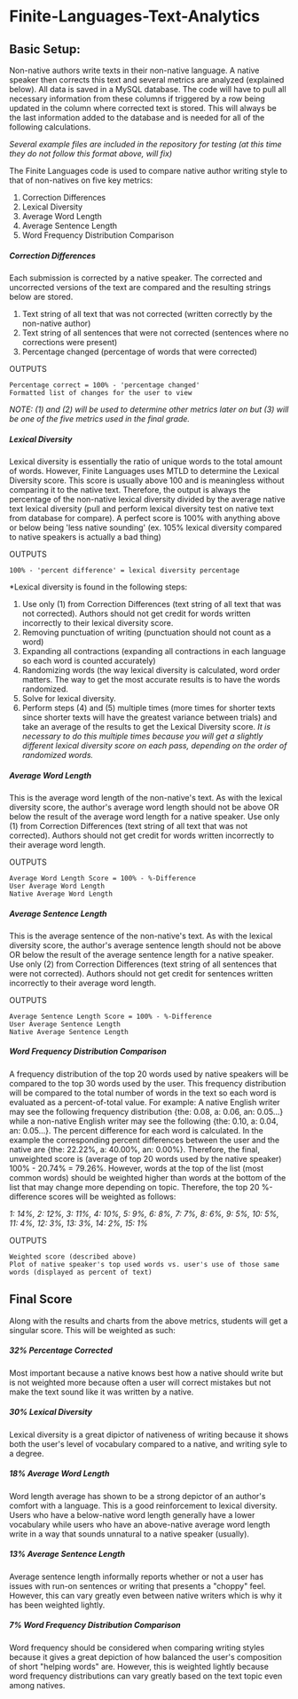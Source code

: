 # Finite-Languages-Text-Analytics

## Basic Setup:

Non-native authors write texts in their non-native language.  A native speaker then corrects this text and several metrics are analyzed (explained below).  All data is saved in a MySQL database.  The code will have to pull all necessary information from these columns if triggered by a row being updated in the column where corrected text is stored.  This will always be the last information added to the database and is needed for all of the following calculations.
    
*Several example files are included in the repository for testing (at this time they do not follow this format above, will fix)*

The Finite Languages code is used to compare native author writing style to that of non-natives on five key metrics:

1. Correction Differences
2. Lexical Diversity
3. Average Word Length
4. Average Sentence Length
5. Word Frequency Distribution Comparison
    
##### Correction Differences
Each submission is corrected by a native speaker.  The corrected and uncorrected versions of the text are compared and the resulting strings below are stored.

1. Text string of all text that was not corrected (written correctly by the non-native author)
2. Text string of all sentences that were not corrected (sentences where no corrections were present)
3. Percentage changed (percentage of words that were corrected)

OUTPUTS
```
Percentage correct = 100% - 'percentage changed'
Formatted list of changes for the user to view
```

*NOTE: (1) and (2) will be used to determine other metrics later on but (3) will be one of the five metrics used in the final grade.*

##### Lexical Diversity
Lexical diversity is essentially the ratio of unique words to the total amount of words.  However, Finite Languages uses MTLD to determine the Lexical Diversity score.  This score is usually above 100 and is meaningless without comparing it to the native text.  Therefore, the output is always the percentage of the non-native lexical diversity divided by the average native text lexical diversity (pull and perform lexical diversity test on native text from database for compare).  A perfect score is 100% with anything above or below being 'less native sounding' (ex.  105% lexical diversity compared to native speakers is actually a bad thing)

OUTPUTS
```
100% - 'percent difference' = lexical diversity percentage
```
*Lexical diversity is found in the following steps:

1. Use only (1) from Correction Differences (text string of all text that was not corrected).  Authors should not get credit for words written incorrectly to their lexical diversity score.
2. Removing punctuation of writing (punctuation should not count as a word)
3. Expanding all contractions (expanding all contractions in each language so each word is counted accurately)
4. Randomizing words (the way lexical diversity is calculated, word order matters.  The way to get the most accurate results is to have the words randomized.
5. Solve for lexical diversity.
6. Perform steps (4) and (5) multiple times (more times for shorter texts since shorter texts will have the greatest variance between trials) and take an average of the results to get the Lexical Diversity score.  *It is necessary to do this multiple times because you will get a slightly different lexical diversity score on each pass, depending on the order of randomized words.*
    
##### Average Word Length
This is the average word length of the non-native's text.  As with the lexical diversity score, the author's average word length should not be above OR below the result of the average word length for a native speaker.  Use only (1) from Correction Differences (text string of all text that was not corrected).  Authors should not get credit for words written incorrectly to their average word length.

OUTPUTS
```
Average Word Length Score = 100% - %-Difference
User Average Word Length
Native Average Word Length
```

##### Average Sentence Length
This is the average sentence of the non-native's text.  As with the lexical diversity score, the author's average sentence length should not be above OR below the result of the average sentence length for a native speaker.  Use only (2) from Correction Differences (text string of all sentences that were not corrected).  Authors should not get credit for sentences written incorrectly to their average word length.

OUTPUTS
```
Average Sentence Length Score = 100% - %-Difference
User Average Sentence Length
Native Average Sentence Length
```

##### Word Frequency Distribution Comparison
A frequency distribution of the top 20 words used by native speakers will be compared to the top 30 words used by the user.  This frequency distribution will be compared to the total number of words in the text so each word is evaluated as a percent-of-total value.  For example:  A native English writer may see the following frequency distribution {the: 0.08, a: 0.06, an: 0.05...} while a non-native English writer may see the following {the: 0.10, a: 0.04, an: 0.05...}.  The percent difference for each word is calculated.  In the example the corresponding percent differences between the user and the native are {the: 22.22%, a: 40.00%, an: 0.00%}.  Therefore, the final, unweighted score is (average of top 20 words used by the native speaker) 100% - 20.74% = 79.26%.  However, words at the top of the list (most common words) should be weighted higher than words at the bottom of the list that may change more depending on topic.  Therefore, the top 20 %-difference scores will be weighted as follows:

*1: 14%, 2: 12%, 3: 11%, 4: 10%, 5: 9%, 6: 8%, 7: 7%, 8: 6%, 9: 5%, 10: 5%, 11: 4%, 12: 3%, 13: 3%, 14: 2%, 15: 1%*

OUTPUTS
```
Weighted score (described above)
Plot of native speaker's top used words vs. user's use of those same words (displayed as percent of text)
```

## Final Score

Along with the results and charts from the above metrics, students will get a singular score.  This will be weighted as such:
    
##### 32% Percentage Corrected
Most important because a native knows best how a native should write but is not weighted more because often a user will correct mistakes but not make the text sound like it was written by a native.
    
##### 30% Lexical Diversity
Lexical diversity is a great dipictor of nativeness of writing because it shows both the user's level of vocabulary compared to a native, and writing syle to a degree.

##### 18% Average Word Length
Word length average has shown to be a strong depictor of an author's comfort with a language.  This is a good reinforcement to lexical diversity.  Users who have a below-native word length generally have a lower vocabulary while users who have an above-native average word length write in a way that sounds unnatural to a native speaker (usually).

##### 13% Average Sentence Length
Average sentence length informally reports whether or not a user has issues with run-on sentences or writing that presents a "choppy" feel.  However, this can vary greatly even between native writers which is why it has been weighted lightly.

##### 7%  Word Frequency Distribution Comparison
Word frequency should be considered when comparing writing styles because it gives a great depiction of how balanced the user's composition of short "helping words" are.  However, this is weighted lightly because word frequency distributions can vary greatly based on the text topic even among natives.
